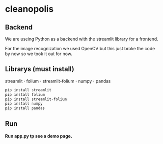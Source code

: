 # cleanopolis

## Backend
We are useing Python as a backend with the streamlit library for a frontend.

For the image recognization we used OpenCV but this just broke the code by now so we took it out for now.


## Librarys (must install)
streamlit
⋅ folium
⋅ streamlit-folium
⋅ numpy
⋅ pandas
```python
pip install streamlit
pip install folium
pip install streamlit-folium
pip install numpy
pip install pandas
```

## Run
#### Run app.py tp see a demo page. 
